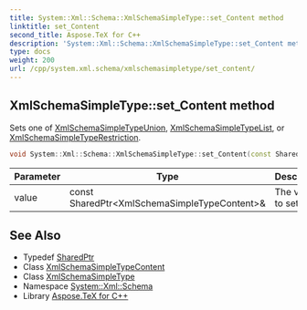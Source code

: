 ```yaml
---
title: System::Xml::Schema::XmlSchemaSimpleType::set_Content method
linktitle: set_Content
second_title: Aspose.TeX for C++
description: 'System::Xml::Schema::XmlSchemaSimpleType::set_Content method. Sets one of XmlSchemaSimpleTypeUnion, XmlSchemaSimpleTypeList, or XmlSchemaSimpleTypeRestriction in C++.'
type: docs
weight: 200
url: /cpp/system.xml.schema/xmlschemasimpletype/set_content/
---
```

## XmlSchemaSimpleType::set_Content method


Sets one of [XmlSchemaSimpleTypeUnion](../../xmlschemasimpletypeunion/), [XmlSchemaSimpleTypeList](../../xmlschemasimpletypelist/), or [XmlSchemaSimpleTypeRestriction](../../xmlschemasimpletyperestriction/).

```cpp
void System::Xml::Schema::XmlSchemaSimpleType::set_Content(const SharedPtr<XmlSchemaSimpleTypeContent> &value)
```


| Parameter | Type | Description |
| --- | --- | --- |
| value | const SharedPtr\<XmlSchemaSimpleTypeContent\>\& | The value to set. |

## See Also

* Typedef [SharedPtr](../../../system/sharedptr/)
* Class [XmlSchemaSimpleTypeContent](../../xmlschemasimpletypecontent/)
* Class [XmlSchemaSimpleType](../)
* Namespace [System::Xml::Schema](../../)
* Library [Aspose.TeX for C++](../../../)
